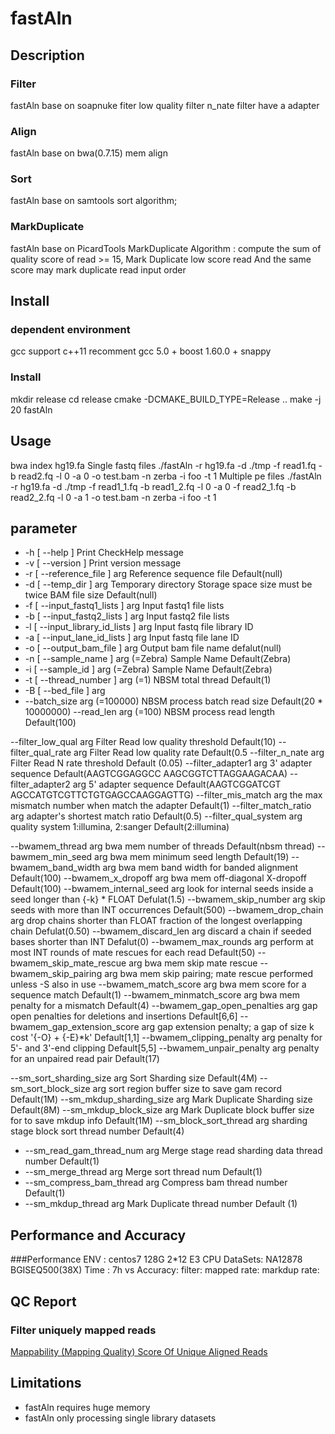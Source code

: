 # fastAln


## Description

### Filter
fastAln base on soapnuke
fiter low quality
filter n_nate
filter have a adapter
### Align
fastAln base on bwa(0.7.15) mem align
### Sort
fastAln base on samtools sort algorithm;
### MarkDuplicate
fastAln base on PicardTools MarkDuplicate
Algorithm :
compute the sum of quality score of read >= 15, Mark Duplicate low score read And the same score may mark duplicate read input order


## Install
### dependent environment
gcc support c++11 recomment gcc 5.0 +
boost 1.60.0 +
snappy

### Install
mkdir release
cd release
cmake -DCMAKE_BUILD_TYPE=Release ..
make -j 20 fastAln
## Usage

bwa index hg19.fa
Single fastq files
./fastAln -r hg19.fa  -d ./tmp -f  read1.fq -b read2.fq  -l 0 -a 0 -o test.bam -n zerba -i foo -t 1
Multiple pe files
./fastAln -r hg19.fa  -d ./tmp -f  read1_1.fq -b read1_2.fq  -l 0 -a 0 -f read2_1.fq -b read2_2.fq -l 0 -a 1 -o test.bam -n zerba -i foo -t 1
## parameter

  - -h [ --help ]                        Print CheckHelp message
  - -v [ --version ]                     Print version message
  - -r [ --reference_file ] arg          Reference sequence file Default(null)
  - -d [ --temp_dir ] arg                Temporary directory Storage space size
                                       must be twice BAM file size
                                       Default(null)
  - -f [ --input_fastq1_lists ] arg      Input fastq1 file lists
  - -b [ --input_fastq2_lists ] arg      Input fastq2 file lists
  - -l [ --input_library_id_lists ] arg  Input fastq file library ID
  - -a [ --input_lane_id_lists ] arg     Input fastq file lane ID
  - -o [ --output_bam_file ] arg         Output bam file name defalut(null)
  - -n [ --sample_name ] arg (=Zebra)    Sample Name Default(Zebra)
  - -i [ --sample_id ] arg (=Zebra)      Sample Name Default(Zebra)
  - -t [ --thread_number ] arg (=1)      NBSM total thread Default(1)
  - -B [ --bed_file ] arg
  - --batch_size arg (=100000)           NBSM process batch read size Default(20
                                       * 10000000)
  --read_len arg (=100)                NBSM process read length Default(100)

  --filter_low_qual arg                Filter Read low quality threshold
                                       Default(10)
  --filter_qual_rate arg               Filter Read low quality rate Default(0.5
  --filter_n_nate arg                  Filter Read N rate threshold Default
                                       (0.05)
  --filter_adapter1 arg                3' adapter sequence Default(AAGTCGGAGGCC
                                       AAGCGGTCTTAGGAAGACAA)
  --filter_adapter2 arg                5' adapter sequence Default(AAGTCGGATCGT
                                       AGCCATGTCGTTCTGTGAGCCAAGGAGTTG)
  --filter_mis_match arg               the max mismatch number when match the
                                       adapter Default(1)
  --filter_match_ratio arg             adapter's shortest match ratio
                                       Default(0.5)
  --filter_qual_system arg             quality system 1:illumina, 2:sanger
                                       Default(2:illumina)

  --bwamem_thread arg                  bwa mem number of threads Default(nbsm
                                       thread)
  --bawmem_min_seed arg                bwa mem minimum seed length Default(19)
  --bwamem_band_width arg              bwa mem band width for banded alignment
                                       Default(100)
  --bwamem_x_dropoff arg               bwa mem off-diagonal X-dropoff
                                       Default(100)
  --bwamem_internal_seed arg           look for internal seeds inside a seed
                                       longer than {-k} * FLOAT Defulat(1.5)
  --bwamem_skip_number arg             skip seeds with more than INT
                                       occurrences Default(500)
  --bwamem_drop_chain arg              drop chains shorter than FLOAT fraction
                                       of the longest overlapping chain
                                       Defulat(0.50)
  --bwamem_discard_len arg             discard a chain if seeded bases shorter
                                       than INT Defalut(0)
  --bwamem_max_rounds arg              perform at most INT rounds of mate
                                       rescues for each read Default(50)
  --bwamem_skip_mate_rescue arg        bwa mem skip mate rescue
  --bwamem_skip_pairing arg            bwa mem skip pairing; mate rescue
                                       performed unless -S also in use
  --bwamem_match_score arg             bwa mem score for a sequence match
                                       Default(1)
  --bwamem_minmatch_score arg          bwa mem  penalty for a mismatch
                                       Default(4)
  --bwamem_gap_open_penalties arg      gap open penalties for deletions and
                                       insertions Default[6,6]
  --bwamem_gap_extension_score arg     gap extension penalty; a gap of size k
                                       cost '{-O} + {-E}*k' Default[1,1]
  --bwamem_clipping_penalty arg         penalty for 5'- and 3'-end clipping
                                       Default[5,5]
  --bwamem_unpair_penalty arg          penalty for an unpaired read pair
                                       Default(17)

  --sm_sort_sharding_size arg          Sort Sharding size Default(4M)
  --sm_sort_block_size arg             sort region buffer size to save gam
                                       record Default(1M)
  --sm_mkdup_sharding_size arg         Mark Duplicate Sharding size Default(8M)
  --sm_mkdup_block_size arg            Mark Duplicate block buffer size for to
                                       save mkdup info Default(1M)
  --sm_block_sort_thread arg           sharding stage block sort thread number
                                       Default(4)
  - --sm_read_gam_thread_num arg         Merge stage read sharding data thread
                                       number Default(1)
  - --sm_merge_thread arg                Merge sort thread num Default(1)
  - --sm_compress_bam_thread arg         Compress bam thread number Default(1)
  - --sm_mkdup_thread arg                Mark Duplicate thread number Default (1)

## Performance and Accuracy

###Performance
ENV : centos7 128G 2*12 E3 CPU
DataSets: NA12878 BGISEQ500(38X)
Time : 7h vs
Accuracy:
filter:
mapped rate:
markdup rate:

## QC Report



### Filter uniquely mapped reads
[ Mappability (Mapping Quality) Score Of Unique Aligned Reads](https://www.biostars.org/p/59282/)


## Limitations
- fastAln requires huge memory
- fastAln only processing single library datasets




